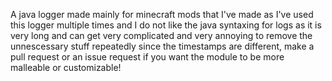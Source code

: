 A java logger made mainly for minecraft mods that I've made as I've used this logger multiple times and I do not like the java syntaxing for logs as it is very long and can get very complicated and very annoying to remove the unnescessary stuff repeatedly since the timestamps are different, make a pull request or an issue request if you want the module to be more malleable or customizable!
